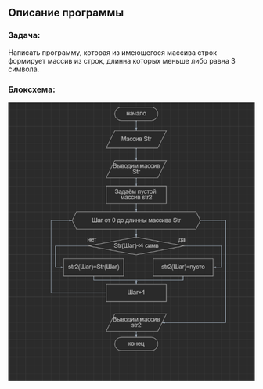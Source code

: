 ## Описание программы

### Задача:

Написать программу, которая из имеющегося массива строк формирует массив из строк, длинна которых меньше либо равна 3 символа.
### Блоксхема:

![Решение](BlokShema.png)